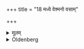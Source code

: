 +++
title = "18 मध्ये वेश्मनो वसाम्"

+++

<details><summary>मूलम्</summary>

मध्ये वेश्मनो वसां पायसं चाज्येन मिश्रमष्टगृहीतं जुहुयाद्वास्तोष्पत इति १८
</details>

<details><summary>Oldenberg</summary>

19. In the middle of the house he should sacrifice the fat (of the animal) and the milk-rice, mixed with Ājya, taking eight portions (of that mixture), with (the verse), 'Vāstoshpati!' (MB. II, 6, I.)
</details>
